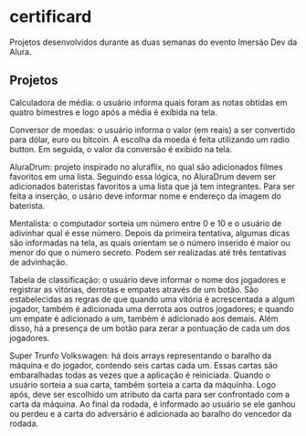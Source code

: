 # certificard

Projetos desenvolvidos durante as duas semanas do evento Imersão Dev da Alura. 

## Projetos

Calculadora de média: o usuário informa quais foram as notas obtidas em quatro bimestres e logo após a média é exibida na tela.

Conversor de moedas: o usuário informa o valor (em reais) a ser convertido para dólar, euro ou bitcoin. A escolha da moeda é feita utilizando um radio button. 
Em seguida, o valor da conversão é exibido na tela. 

AluraDrum: projeto inspirado no aluraflix, no qual são adicionados filmes favoritos em uma lista. Seguindo essa lógica, no AluraDrum devem ser adicionados bateristas
favoritos a uma lista que já tem integrantes. Para ser feita a inserção, o usário deve informar nome e endereço da imagem do baterista. 

Mentalista: o computador sorteia um número entre 0 e 10 e o usuário de adivinhar qual é esse número. Depois da primeira tentativa, algumas dicas são informadas
na tela, as quais orientam se o número inserido é maior ou menor do que o número secreto. Podem ser realizadas até três tentativas de advinhação. 

Tabela de classificação: o usuário deve informar o nome dos jogadores e registrar as vitórias, derrotas e empates através de um botão. São estabelecidas as regras
de que quando uma vitória é acrescentada a algum jogador, também é adicionada uma derrota aos outros jogadores; e quando um empate é adicionado a um, também é 
adicionado aos demais. Além disso, há a presença de um botão para zerar a pontuação de cada um dos jogadores.

Super Trunfo Volkswagen: há dois arrays representando o baralho da máquina e do jogador, contendo seis cartas cada um. Essas cartas são embaralhadas todas as vezes 
que a aplicação é reiniciada. Quando o usuário sorteia a sua carta, também sorteia a carta da máquinha. Logo após, deve ser escolhido um atributo da carta para ser 
confrontado com a carta da máquina. Ao final da rodada, é informado ao usuário se ele ganhou ou perdeu e a carta do adversário é adicionada ao baralho do vencedor
da rodada.
